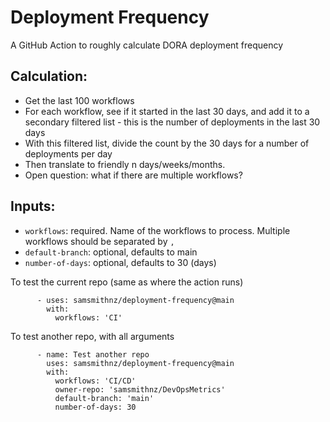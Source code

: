 # Deployment Frequency
A GitHub Action to roughly calculate DORA deployment frequency

## Calculation: 
- Get the last 100 workflows
- For each workflow, see if it started in the last 30 days, and add it to a secondary filtered list - this is the number of deployments in the last 30 days
- With this filtered list, divide the count by the 30 days for a number of deployments per day
- Then translate to friendly n days/weeks/months. 
- Open question: what if there are multiple workflows?

## Inputs:
- `workflows`: required. Name of the workflows to process. Multiple workflows should be separated by `,`
- `default-branch`: optional, defaults to main 
- `number-of-days`: optional, defaults to 30 (days)

To test the current repo (same as where the action runs)
```
      - uses: samsmithnz/deployment-frequency@main
        with:
          workflows: 'CI'
```

To test another repo, with all arguments
```
      - name: Test another repo
        uses: samsmithnz/deployment-frequency@main
        with:
          workflows: 'CI/CD'
          owner-repo: 'samsmithnz/DevOpsMetrics'
          default-branch: 'main'
          number-of-days: 30
```
